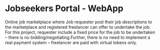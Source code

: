 # Jobseekers Portal - WebApp
Online job marketplace where Job requester post their job descriptions to the marketplace and registered freelancer can offer to undertake the job.
For this project, requester include a fixed price for the job to be undertaken – there is no bidding/negotiating.Further, there is no need to implement a real payment system – freelancer are paid with virtual tokens only.
